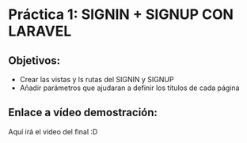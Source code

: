 # Práctica 1: SIGNIN + SIGNUP CON LARAVEL
## **Objetivos**:
* Crear las vistas y ls rutas del SIGNIN y SIGNUP
* Añadir parámetros que ajudaran a definir los títulos de cada página

## **Enlace a vídeo demostración:**
Aquí irá el video del final :D
